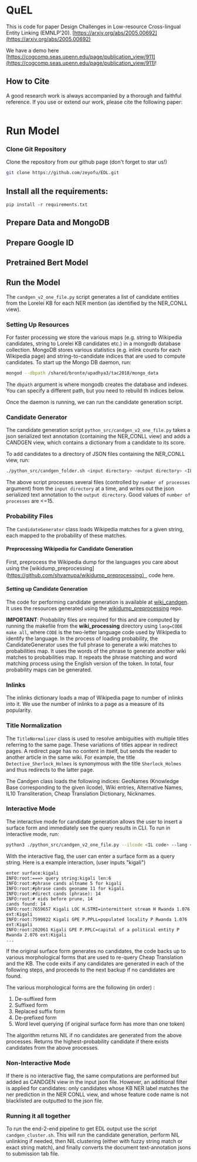 # QuEL

This is code for paper Design Challenges in Low-resource Cross-lingual Entity Linking (EMNLP'20). [https://arxiv.org/abs/2005.00692](https://arxiv.org/abs/2005.00692)

We have a demo here [https://cogcomp.seas.upenn.edu/page/publication_view/911](https://cogcomp.seas.upenn.edu/page/publication_view/911)!

## How to Cite

A good research work is always accompanied by a thorough and faithful reference. If you use or extend our work, please cite the following paper:

```
```

# Run Model

### Clone Git Repository

Clone the repository from our github page (don't forget to star us!)
```bash
git clone https://github.com/zeyofu/EDL.git
```
## Install all the requirements:

```
pip install -r requirements.txt
```

## Prepare Data and MongoDB

## Prepare Google ID

## Pretrained Bert Model

## Run the Model


The `candgen_v2_one_file.py` script generates a list of candidate entities from the Lorelei KB for each NER mention (as identified by the NER_CONLL view). 

### Setting Up Resources
For faster processing we store the various maps (e.g. string to Wikipedia candidates, string to Lorelei KB candidates etc.) in a mongodb database collection. MongoDB stores various statistics (e.g. inlink counts for each Wikipedia page) and string-to-candidate indices that are used to compute candidates. To start up the Mongo DB daemon, run: 
```bash
mongod --dbpath /shared/bronte/upadhya3/tac2018/mongo_data
``` 
The `dbpath` argument is where mongodb creates the database and indexes. You can specify a different path, but you need to rebuild th indices below. 

Once the daemon is running, we can run the candidate generation script. 

### Candidate Generator
The candidate generation script `python_src/candgen_v2_one_file.py` takes a json serialized text annotation (containing the NER_CONLL view) and adds a CANDGEN view, which contains a dictionary from a candidate to its score.

To add candidates to a directory of JSON files containing the NER_CONLL view, run: 
```bash
./python_src/candgen_folder.sh <input directory> <output directory> <IL code> <number of processes>
```
The above script processes several files (controlled by `number of processes` argument) from the `input directory` at a time, and writes out the json serialized text annotation to the `output directory`. Good values of `number of processes` are <=15. 

### Probability Files
The `CandidateGenerator` class loads Wikipedia matches for a given string, each mapped to the probability of these matches. 
#### Preprocessing Wikipedia for Candidate Generation
First, preprocess the Wikipedia dump for the languages you care about using the [wikidump_preprocessing](https://github.com/shyamupa/wikidump_preprocessing） code here.

#### Setting up Candidate Generation
The code for performing candidate generation is available at [wiki_candgen](https://github.com/shyamupa/wiki_candgen). It uses the resources generated using the [wikidump_preprocessing](https://github.com/shyamupa/wikidump_preprocessing) repo.

**IMPORTANT**: Probability files are required for this and are computed by running the makefile from the **wiki_processing** directory using `lang=CODE make all`, where `CODE` is the two-letter language code used by Wikipedia to identify the language. In the process of loading probability, the CandidateGenerator uses the full phrase to generate a wiki matches to probabilities map. It uses the words of the phrase to generate another wiki matches to probabilities map. It repeats the phrase matching and word matching process using the English version of the token. In total, four probability maps can be generated.

### Inlinks
The inlinks dictionary loads a map of Wikipedia page to number of inlinks into it. We use the number of inlinks to a page as a measure of its popularity.

### Title Normalization
The `TitleNormalizer` class is used to resolve ambiguities with multiple titles referring to the same page. These variations of titles appear in redirect pages. A redirect page has no content in itself, but sends the reader to another article in the same wiki. For example, the title `Detective_Sherlock_Holmes` is synonymous with the title `Sherlock_Holmes` and thus redirects to the latter page. 

The Candgen class loads the following indices: GeoNames (Knowledge Base corresponding to the given ilcode),  Wiki entries, Alternative Names, IL10 Transliteration, Cheap Translation Dictionary, Nicknames. 

### Interactive Mode
The interactive mode for candidate generation allows the user to insert a surface form and immediately see the query results in CLI. To run in interactive mode, run: 
```bash
python3 ./python_src/candgen_v2_one_file.py --ilcode <IL code> --lang <si or rw> --interactive
```
With the interactive flag, the user can enter a surface form as a query string. Here is a example interaction, (user inputs "kigali")

```
enter surface:kigali
INFO:root:===> query string:kigali len:6
INFO:root:#phrase cands altname 5 for kigali
INFO:root:#phrase cands geoname 11 for kigali
INFO:root:#direct cands (phrase): 14
INFO:root:# eids before prune, 14
cands found: 14
INFO:root:7659657 Kigali LOC H.STMI=intermittent stream H Rwanda 1.076 ext:Kigali
INFO:root:7599822 Kigali GPE P.PPLL=populated locality P Rwanda 1.076 ext:Kigali
INFO:root:202061 Kigali GPE P.PPLC=capital of a political entity P Rwanda 2.076 ext:Kigali
...
```

If the original surface form generates no candidates, the code backs up to various morphological forms that are used to re-query Cheap Translation and the KB. The code exits if any candidates are generated in each of the following steps, and proceeds to the next backup if no candidates are found.

The various morphological forms are the following (in order) :  
1. De-suffixed form
1. Suffixed form
3. Replaced suffix form
4. De-prefixed form 
6. Word level querying (if original surface form has more than one token)

The algorithm returns NIL if no candidates are generated from the above processes. Returns the highest-probability candidate if there exists candidates from the above processes.

### Non-Interactive Mode
If there is no interactive flag, the same computations are performed but added as CANDGEN view in the input json file. However, an additional filter is applied for candidates: 
only candidates whose KB NER label matches the ner prediction in the NER CONLL view, and whose feature code name is not blacklisted are outputted to the json file. 

### Running it all together
To run the end-2-end pipeline to get EDL output use the script `candgen_cluster.sh`. This will run the candidate generation, perform NIL unlinking if needed, then NIL clustering (either with fuzzy string match or exact string match), and finally converts the document text-annotation jsons to submission tab file.   
